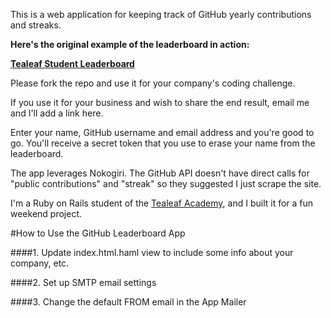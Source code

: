 This is a web application for keeping track of GitHub yearly contributions and streaks.

**Here's the original example of the leaderboard in action:**

**[Tealeaf Student Leaderboard](http://tealeaf-leaderboard.herokuapp.com)**

Please fork the repo and use it for your company's coding challenge.

If you use it for your business and wish to share the end result, email me and I'll add a link here.

Enter your name, GitHub username and email address and you're good to go. You'll receive a secret token that you use to erase your name from the leaderboard.

The app leverages Nokogiri. The GitHub API doesn't have direct calls for "public contributions" and "streak" so they suggested I just scrape the site.

I'm a Ruby on Rails student of the [Tealeaf Academy](http://gotealeaf.com), and I built it for a fun weekend project.


#How to Use the GitHub Leaderboard App

####1. Update index.html.haml view to include some info about your company, etc.

####2. Set up SMTP email settings

####3. Change the default FROM email in the App Mailer

